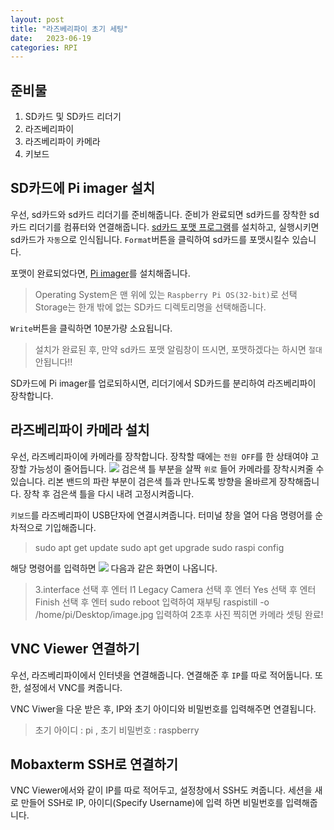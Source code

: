 ```yaml
---
layout: post
title: "라즈베리파이 초기 세팅"
date:   2023-06-19
categories: RPI
---
```


## 준비물
1. SD카드 및 SD카드 리더기
2. 라즈베리파이
3. 라즈베리파이 카메라
4. 키보드

## SD카드에 Pi imager 설치
우선, sd카드와 sd카드 리더기를 준비해줍니다. 준비가 완료되면 sd카드를 장착한 sd카드 리더기를 컴퓨터와 연결해줍니다.
[sd카드 포맷 프로그램](https://www.sdcard.org/downloads/formatter/sd-memory-card-formatter-for-windows-download/)를 설치하고, 실행시키면 sd카드가 `자동`으로 인식됩니다.
`Format`버튼을 클릭하여 sd카드를 포맷시킬수 있습니다.

포맷이 완료되었다면, [Pi imager](https://www.raspberrypi.com/software/)를 설치해줍니다. 
>Operating System은 맨 위에 있는 `Raspberry Pi OS(32-bit)`로 선택
Storage는 한개 밖에 없는 SD카드 디렉토리명을 선택해줍니다.

`Write`버튼을 클릭하면 10분가량 소요됩니다.

>설치가 완료된 후, 만약 sd카드 포맷 알림창이 뜨시면, 포맷하겠다는 하시면 `절대` 안됩니다!!

SD카드에 Pi imager를 업로되하시면, 리더기에서 SD카드를 분리하여 라즈베리파이 장착합니다.


## 라즈베리파이 카메라 설치
우선, 라즈베리파이에 카메라를 장착합니다. 장착할 때에는 `전원 OFF`를 한 상태여야 고장할 가능성이 줄어듭니다. ![](https://images.velog.io/images/dev-hoon/post/ea0f4a17-0bae-4952-acde-ab6d8e106890/image.png)
검은색 틀 부분을 살짝 `위로` 들어 카메라를 장착시켜줄 수 있습니다. 리본 밴드의 파란 부분이 검은색 틀과 만나도록 방향을 올바르게 장착해줍니다. 장착 후 검은색 틀을 다시 내려 고정시켜줍니다.

`키보드`를 라즈베리파이 USB단자에 연결시켜줍니다. 터미널 창을 열어 다음 명령어를 순차적으로 기입해줍니다.

>sudo apt get update
sudo apt get upgrade
sudo raspi config

해당 명령어를 입력하면
![](https://images.velog.io/images/dev-hoon/post/1ac5a257-f49d-48ee-9893-78c3365a5bb5/image.png)
다음과 같은 화면이 나옵니다.
>3.interface 선택 후 엔터
I1 Legacy Camera 선택 후 엔터
Yes 선택 후  엔터
 Finish 선택 후 엔터
 sudo reboot 입력하여 재부팅
 raspistill -o /home/pi/Desktop/image.jpg 입력하여 2초후 사진 찍히면 카메라 셋팅 완료!
 
 ## VNC Viewer 연결하기
 우선, 라즈베리파이에서 인터넷을 연결해줍니다. 연결해준 후 `IP`를 따로 적어둡니다. 
 또한, 설정에서 VNC를 켜줍니다.
 
 VNC Viwer을 다운 받은 후, IP와 초기 아이디와 비밀번호를 입력해주면 연결됩니다.
 > 초기 아이디 : pi , 초기 비밀번호 : raspberry
 
 ## Mobaxterm SSH로 연결하기
 VNC Viewer에서와 같이 IP를 따로 적어두고, 설정창에서 SSH도 켜줍니다.
 세션을 새로 만들어 SSH로 IP, 아이디(Specify Username)에 입력 하면 비밀번호를 입력해줍니다.
 